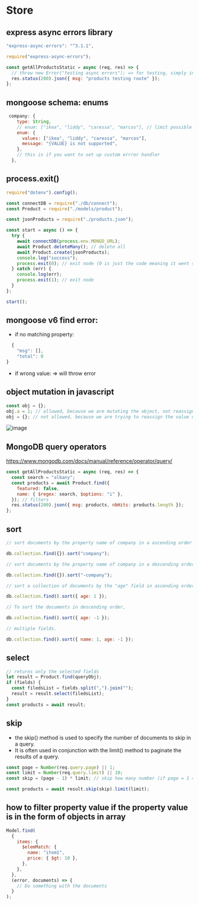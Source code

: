 # Store

## express async errors library

```js
"express-async-errors": "^3.1.1",

require("express-async-errors");

const getAllProductsStatic = async (req, res) => {
  // throw new Error("testing async errors"); => for testing, simply invoking the library does the custom error for you
  res.status(200).json({ msg: "products testing route" });
};
```

## mongoose schema: enums

```js
 company: {
    type: String,
    // enum: ["ikea", "liddy", "caressa", "marcos"], // limit possible options for this property
    enum: {
      values: ["ikea", "liddy", "caressa", "marcos"],
      message: "{VALUE} is not supported",
    },
    // this is if you want to set up custom errror handler
  },
```

## process.exit()

```js
require("dotenv").config();

const connectDB = require("./db/connect");
const Product = require("./models/product");

const jsonProducts = require("./products.json");

const start = async () => {
  try {
    await connectDB(process.env.MONGO_URL);
    await Product.deleteMany(); // delete all
    await Product.create(jsonProducts);
    console.log("success");
    process.exit(0); // exit node (0 is just the code meaning it went successful)
  } catch (err) {
    console.log(err);
    process.exit(1); // exit node
  }
};

start();
```

## mongoose v6 find error:

- if no matching property:

```js
  {
    "msg": [],
    "total": 0
}
```

- if wrong value: => will throw error

## object mutation in javascript

```js
const obj = {};
obj.a = 1; // allowed, because we are mutating the object, not reassigning the value of the `obj` variable
obj = {}; // not allowed, because we are trying to reassign the value of the `obj` variable
```

![image](https://user-images.githubusercontent.com/102004753/209632807-2a06bc4d-abd5-45b9-a3fa-ed7875f0152c.png)

## MongoDB query operators

https://www.mongodb.com/docs/manual/reference/operator/query/

```js
const getAllProductsStatic = async (req, res) => {
  const search = "albany";
  const products = await Product.find({
    featured: false,
    name: { $regex: search, $options: "i" },
  }); // filters
  res.status(200).json({ msg: products, nbHits: products.length });
};
```

## sort

```js
// sort documents by the property name of company in a ascending order

db.collection.find({}).sort("company");

// sort documents by the property name of company in a descending order

db.collection.find({}).sort("-company");

// sort a collection of documents by the "age" field in ascending order:

db.collection.find().sort({ age: 1 });

// To sort the documents in descending order,

db.collection.find().sort({ age: -1 });

// multiple fields.

db.collection.find().sort({ name: 1, age: -1 });
```

## select

```js
// returns only the selected fields
let result = Product.find(queryObj);
if (fields) {
  const filedsList = fields.split(",").join("");
  result = result.select(filedsList);
}
const products = await result;
```

## skip

- the skip() method is used to specify the number of documents to skip in a query.
- It is often used in conjunction with the limit() method to paginate the results of a query.

```js
const page = Number(req.query.page) || 1;
const limit = Number(req.query.limit) || 10;
const skip = (page - 1) * limit; // skip how many number (if page = 1 => skip 0), if page = 2 => skip 10

const products = await result.skip(skip).limit(limit);
```

## how to filter property value if the property value is in the form of objects in array

```js
Model.find(
  {
    items: {
      $elemMatch: {
        name: "item1",
        price: { $gt: 10 },
      },
    },
  },
  (error, documents) => {
    // Do something with the documents
  }
);
```
